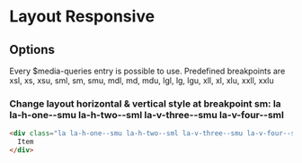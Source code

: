 # Layout Responsive

## Options

Every \$media-queries entry is possible to use. Predefined breakpoints are xsl, xs, xsu, sml, sm, smu, mdl, md, mdu, lgl, lg, lgu, xll, xl, xlu, xxll, xxlu

### Change layout horizontal & vertical style at breakpoint sm: **la la-h-one--smu la-h-two--sml la-v-three--smu la-v-four--sml**

```html
<div class="la la-h-one--smu la-h-two--sml la-v-three--smu la-v-four--sml">
  Item
</div>
```
